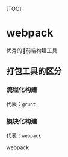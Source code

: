 [TOC]



# webpack
优秀的前端构建工具

## 打包工具的区分

### 流程化构建

代表：`grunt`

### 模块化构建

代表：`webpack`

webpack


